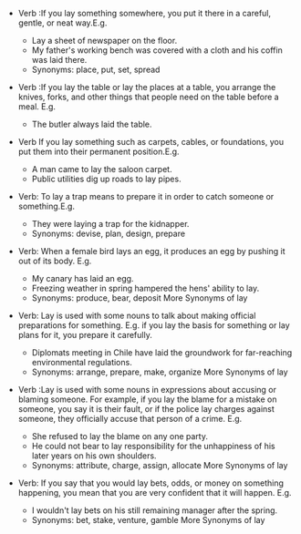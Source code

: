 - Verb :If you lay something somewhere, you put it there in a careful, gentle, or neat way.E.g.
  * Lay a sheet of newspaper on the floor.
  * My father's working bench was covered with a cloth and his coffin was laid there.
  * Synonyms: place, put, set, spread 
  
 
- Verb :If you lay the table or lay the places at a table, you arrange the knives, forks, and other things that people need on the table before a meal. E.g.
  * The butler always laid the table.
- Verb If you lay something such as carpets, cables, or foundations, you put them into their permanent position.E.g.
  * A man came to lay the saloon carpet.
  * Public utilities dig up roads to lay pipes.
- Verb: To lay a trap means to prepare it in order to catch someone or something.E.g.
  * They were laying a trap for the kidnapper.
  * Synonyms: devise, plan, design, prepare   
- Verb: When a female bird lays an egg, it produces an egg by pushing it out of its body. E.g.
  * My canary has laid an egg.
  * Freezing weather in spring hampered the hens' ability to lay.
  * Synonyms: produce, bear, deposit   More Synonyms of lay
- Verb: Lay is used with some nouns to talk about making official preparations for something. E.g.  if you lay the basis for something or lay plans for it, you prepare it carefully.
  * Diplomats meeting in Chile have laid the groundwork for far-reaching environmental regulations. 
  * Synonyms: arrange, prepare, make, organize   More Synonyms of lay
- Verb :Lay is used with some nouns in expressions about accusing or blaming someone. For example, if you lay the blame for a mistake on someone, you say it is their fault, or if the police lay charges against someone, they officially accuse that person of a crime. E.g.
  * She refused to lay the blame on any one party.
  * He could not bear to lay responsibility for the unhappiness of his later years on his own shoulders.
  * Synonyms: attribute, charge, assign, allocate   More Synonyms of lay
  
- Verb: If you say that you would lay bets, odds, or money on something happening, you mean that you are very confident that it will happen.
E.g. 
  * I wouldn't lay bets on his still remaining manager after the spring. 
  * Synonyms: bet, stake, venture, gamble   More Synonyms of lay

